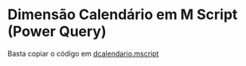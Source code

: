 # Dimensão Calendário em M Script (Power Query)

Basta copiar o código em [dcalendario.mscript](./dcalendario.m)

